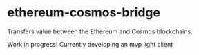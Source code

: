 # ethereum-cosmos-bridge
Transfers value between the Ethereum and Cosmos blockchains.

Work in progress! Currently developing an mvp light client
